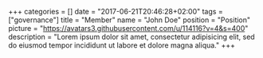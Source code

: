+++
categories = []
date = "2017-06-21T20:46:28+02:00"
tags = ["governance"]
title = "Member"
name = "John Doe"
position = "Position"
picture = "https://avatars3.githubusercontent.com/u/114116?v=4&s=400"
description = "Lorem ipsum dolor sit amet, consectetur adipisicing elit, sed do eiusmod tempor incididunt ut labore et dolore magna aliqua."
+++

